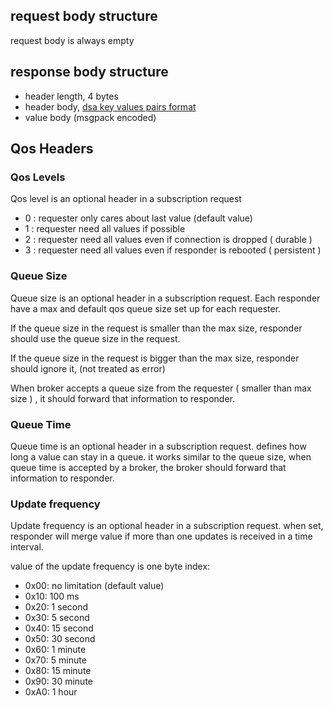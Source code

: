 ## request body structure
request body is always empty

## response body structure

* header length, 4 bytes
* header body, [dsa key values pairs format](https://github.com/dsa-2/docs/wiki/Key-Value-Format)
* value body (msgpack encoded)

## Qos Headers

### Qos Levels
Qos level is an optional header in a subscription request

* 0 : requester only cares about last value (default value)
* 1 : requester need all values if possible
* 2 : requester need all values even if connection is dropped ( durable )
* 3 : requester need all values even if responder is rebooted ( persistent )

### Queue Size
Queue size is an optional header in a subscription request.  Each responder have a max and default qos queue size set up for each requester.

If the queue size in the request is smaller than the max size, responder should use the queue size in the request. 

If the queue size in the request is bigger than the max size, responder should ignore it, (not treated as error)  

When broker accepts a queue size from the requester ( smaller than max size ) , it should forward that information to responder.

### Queue Time
Queue time is an optional header in a subscription request. defines how long a value can stay in a queue. it works similar to the queue size, when queue time is accepted by a broker, the broker should forward that information to responder.

### Update frequency
Update frequency is an optional header in a subscription request. when set,  responder will merge value if more than one updates is received in a time interval.

value of the update frequency is one byte index:

  * 0x00: no limitation (default value)
  * 0x10: 100 ms
  * 0x20: 1 second
  * 0x30: 5 second   
  * 0x40: 15 second
  * 0x50: 30 second
  * 0x60: 1 minute
  * 0x70: 5 minute
  * 0x80: 15 minute
  * 0x90: 30 minute
  * 0xA0: 1 hour